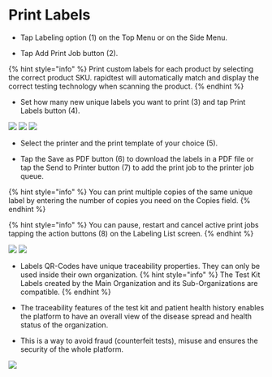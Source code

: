 # Print Labels

- Tap Labeling option (1) on the Top Menu or on the Side Menu.

- Tap Add Print Job button (2).

{% hint style="info" %} Print custom labels for each product by selecting the correct product SKU. rapidtest will automatically match and display the correct 
testing technology when scanning the product. {% endhint %}

- Set how many new unique labels you want to print (3) and tap Print Labels button (4).

![](https://user-images.githubusercontent.com/105650529/170295187-1e54241b-444e-44f6-9992-7d99df7131b4.jpg)
![](https://user-images.githubusercontent.com/105650529/170295210-86c43460-0df4-4c35-81b6-98224e872fe7.jpg)
![](https://user-images.githubusercontent.com/105650529/170295246-8632157c-0e86-42cf-a06c-58a744b30755.jpg)

- Select the printer and the print template of your choice (5).

- Tap the Save as PDF button (6) to download the labels in a PDF file or tap the Send to Printer button (7) to add the print job to the printer job queue.

{% hint style="info" %} You can print multiple copies of the same unique label by entering the number of copies you need on the Copies field. {% endhint %}

{% hint style="info" %} You can pause, restart and cancel active print jobs tapping the action buttons (8) on the Labeling List screen. {% endhint %}

![](https://user-images.githubusercontent.com/105650529/170295283-e07c92e0-bf6c-4ee3-9eef-00be1904d919.jpg)
![](https://user-images.githubusercontent.com/105650529/170295301-085b8d53-e407-495c-987d-96252ec126fd.jpg)

- Labels QR-Codes have unique traceability properties. They can only be used inside their own organization.
{% hint style="info" %} The Test Kit Labels created by the Main Organization and its Sub-Organizations are compatible. {% endhint %}

- The traceability features of the test kit and patient health history enables the platform to have an overall view of the disease spread and health status of the organization.

- This is a way to avoid fraud (counterfeit tests), misuse and ensures the security of the whole platform.

![](https://user-images.githubusercontent.com/105650529/170295309-d8dfe43f-c6df-43f7-94c2-2e2d8cf7cf27.png)

